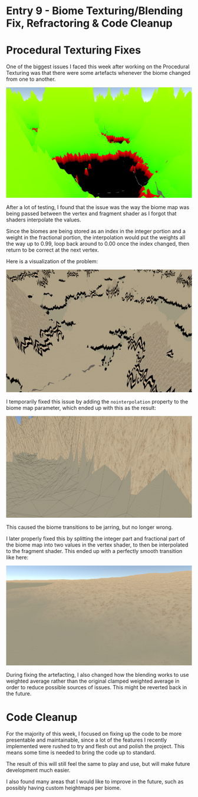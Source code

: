 # Entry 9 - Biome Texturing/Blending Fix, Refractoring & Code Cleanup
# Procedural Texturing Fixes
One of the biggest issues I faced this week after working on the Procedural Texturing
was that there were some artefacts whenever the biome changed from one to another.

![Weighting Artefacts](./entry9/weighting_artefacts.png)

After a lot of testing, I found that the issue was the way the biome map
was being passed between the vertex and fragment shader
as I forgot that shaders interpolate the values.

Since the biomes are being stored as an index in the integer portion and a weight
in the fractional portion, the interpolation would put the weights all the way up to
0.99, loop back around to 0.00 once the index changed,
then return to be correct at the next vertex.

Here is a visualization of the problem:

![Overview of the Artefacts](./entry9/artefacts.png)

I temporarily fixed this issue by adding the `nointerpolation` property to the
biome map parameter, which ended up with this as the result:

![nointerpolation Results](./entry9/nointerpolation.png)

This caused the biome transitions to be jarring, but no longer wrong.

I later properly fixed this by splitting the integer part
and fractional part of the biome map into two values in the vertex shader,
to then be interpolated to the fragment shader.
This ended up with a perfectly smooth transition like here:

![Finished Result](./entry9/final_result.png)

During fixing the artefacting, I also changed how the blending works to use weighted average
rather than the original clamped weighted average in order to reduce possible sources of issues.
This might be reverted back in the future.

# Code Cleanup
For the majority of this week, I focused on fixing up the code to be more presentable and maintainable,
since a lot of the features I recently implemented were rushed to try and flesh out and polish the project.
This means some time is needed to bring the code up to standard.

The result of this will still feel the same to play and use,
but will make future development much easier.

I also found many areas that I would like to improve in the future,
such as possibly having custom heightmaps per biome.
